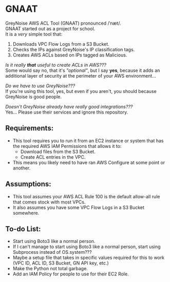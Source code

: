 # GNAAT  
GreyNoise AWS ACL Tool (GNAAT) pronounced /ˈnæt/.  
GNAAT started out as a project for school.  
It is a *very* simple tool that:  
1. Downloads VPC Flow Logs from a S3 Bucket.
2. Checks the IPs against GreyNoise's IP classification tags.
3. Creates AWS ACLs based on IPs tagged as Malicious.
  
*Is it really **that** useful to create ACLs in AWS???*  
Some would say no, that it's *"optional"*, but I say **yes**, because it adds an additional layer of security at the perimeter of your AWS environment...  
  
*Do we have to use GreyNoise???*  
If you're using this tool, yes, but even if you aren't, you should because GreyNoise is good people.
  
*Doesn't GreyNoise already have really good integrations???*  
Yes... Please use their services and ignore this repository.
  
## Requirements:
* This tool requires you to run it from an EC2 instance or system that has the required AWS IAM Permissions that allows it to:
  - Download files from the S3 Bucket.
  - Create ACL entries in the VPC.
* This means you likely need to have ran AWS Configure at some point or another.

## Assumptions:
* This tool assumes your AWS ACL Rule 100 is the default allow-all rule that comes stock with most VPCs.
* It also assumes you have some VPC Flow Logs in a S3 Bucket somewhere.
  
## To-do List:
* Start using Boto3 like a normal person.
* If I can't manage to start using Boto3 like a normal person, start using Subprocess instead of OS.system???
* Maybe a setup file that takes in specific values required for this to work (VPC ID, ACL ID, S3 Bucket, GN API key, etc.)
* Make the Python not total garbage.
* Add an IAM Policy for people to use for their EC2 Role.
